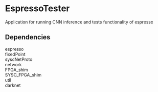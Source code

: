 # EspressoTester
Application for running CNN inference and tests functionality of espresso


## Dependencies
espresso  
fixedPoint  
syscNetProto  
network  
FPGA_shim  
SYSC_FPGA_shim  
util  
darknet  
